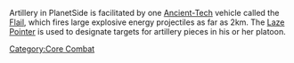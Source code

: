 Artillery in PlanetSide is facilitated by one
[Ancient-Tech](/Ancient-Tech "wikilink") vehicle called the
[Flail](/Flail "wikilink"), which fires large explosive energy
projectiles as far as 2km. The [Laze Pointer](/Laze_Pointer "wikilink")
is used to designate targets for artillery pieces in his or her platoon.

[Category:Core Combat](/Category:Core_Combat "wikilink")
